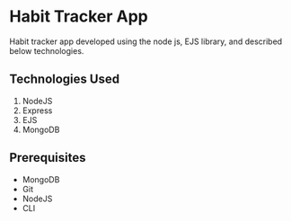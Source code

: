 # Habit Tracker App

Habit tracker app developed using the node js, EJS library, and described below technologies.

## Technologies Used

1.  NodeJS
2.  Express
3.  EJS
4.  MongoDB

## Prerequisites

- MongoDB
- Git
- NodeJS
- CLI

